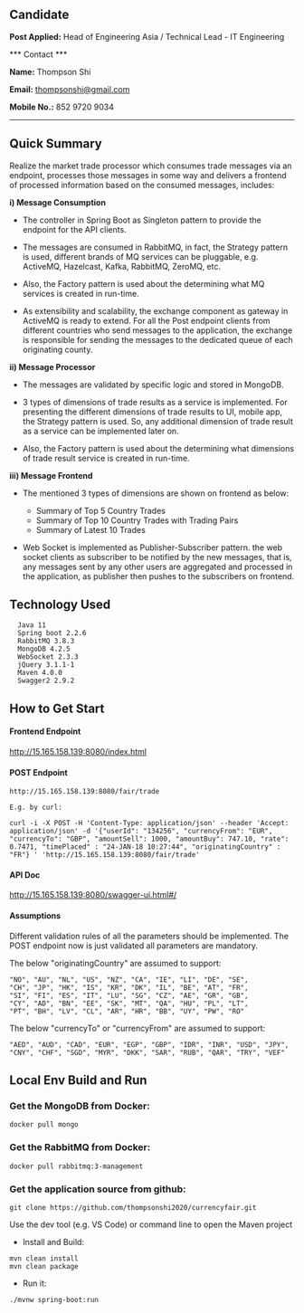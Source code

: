 ## Candidate

**Post Applied:** Head of Engineering Asia / Technical Lead - IT Engineering

*** Contact ***

**Name:** Thompson Shi

**Email:** thompsonshi@gmail.com

**Mobile No.:** 852 9720 9034

------------------------------------------------------------------------


## Quick Summary
Realize the market trade processor which consumes trade messages via an endpoint, processes those messages in some way and delivers a frontend of processed information based on the consumed messages, includes:
  
  **i) Message Consumption**

  - The controller in Spring Boot as Singleton pattern to provide the endpoint for the API clients.
   
  - The messages are consumed in RabbitMQ, in fact, the Strategy pattern is used, different brands of MQ services can be pluggable, e.g. ActiveMQ, Hazelcast, Kafka, RabbitMQ, ZeroMQ, etc.

  - Also, the Factory pattern is used about the determining what MQ services is created in run-time.

  - As extensibility and scalability, the exchange component as gateway in ActiveMQ is ready to extend. For all the Post endpoint clients from different countries who send messages to the application, the exchange is responsible for sending the messages to the dedicated queue of each originating county.

  **ii) Message Processor**

  - The messages are validated by specific logic and stored in MongoDB.
   
  - 3 types of dimensions of trade results as a service is implemented. For presenting the different dimensions of trade results to UI, mobile app, the Strategy pattern is used. So, any additional dimension of trade result as a service can be implemented later on.

  - Also, the Factory pattern is used about the determining what dimensions of trade result service is created in run-time.

  **iii) Message Frontend**

  - The mentioned 3 types of dimensions are shown on frontend as below:

    - Summary of Top 5 Country Trades
    - Summary of Top 10 Country Trades with Trading Pairs
    - Summary of Latest 10 Trades

  - Web Socket is implemented as Publisher-Subscriber pattern. the web socket clients as subscriber to be notified by the new messages, that is, any messages sent by any other users are aggregated and processed in the application, as publisher then pushes to the subscribers on frontend.


## Technology Used
```
  Java 11
  Spring boot 2.2.6
  RabbitMQ 3.8.3
  MongoDB 4.2.5
  WebSocket 2.3.3
  jQuery 3.1.1-1
  Maven 4.0.0
  Swagger2 2.9.2
```  


## How to Get Start

#### Frontend Endpoint

<http://15.165.158.139:8080/index.html>



#### POST Endpoint

```
http://15.165.158.139:8080/fair/trade 
```

    E.g. by curl:

    curl -i -X POST -H 'Content-Type: application/json' --header 'Accept: application/json' -d '{"userId": "134256", "currencyFrom": "EUR", "currencyTo": "GBP", "amountSell": 1000, "amountBuy": 747.10, "rate": 0.7471, "timePlaced" : "24-JAN-18 10:27:44", "originatingCountry" : "FR"} ' 'http://15.165.158.139:8080/fair/trade'


#### API Doc

<http://15.165.158.139:8080/swagger-ui.html#/>


#### Assumptions
Different validation rules of all the parameters should be implemented. The POST endpoint now is just validated all parameters are mandatory.

The below "originatingCountry" are assumed to support:
  ```
  "NO", "AU", "NL", "US", "NZ", "CA", "IE", "LI", "DE", "SE",
  "CH", "JP", "HK", "IS", "KR", "DK", "IL", "BE", "AT", "FR",
  "SI", "FI", "ES", "IT", "LU", "SG", "CZ", "AE", "GR", "GB",
  "CY", "AD", "BN", "EE", "SK", "MT", "QA", "HU", "PL", "LT",
  "PT", "BH", "LV", "CL", "AR", "HR", "BB", "UY", "PW", "RO"
  ```
The below "currencyTo" or "currencyFrom" are assumed to support:
  ```
  "AED", "AUD", "CAD", "EUR", "EGP", "GBP", "IDR", "INR", "USD", "JPY",
  "CNY", "CHF", "SGD", "MYR", "DKK", "SAR", "RUB", "QAR", "TRY", "VEF"
  ```


## Local Env Build and Run

### Get the MongoDB from Docker:

``` 
docker pull mongo
```

### Get the RabbitMQ from Docker:

```
docker pull rabbitmq:3-management
```

### Get the application source from github:

```
git clone https://github.com/thompsonshi2020/currencyfair.git
```

Use the dev tool (e.g. VS Code) or command line to open the Maven project

- Install and Build:
```
mvn clean install
mvn clean package
```

- Run it:

```
./mvnw spring-boot:run
```